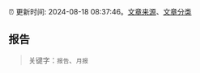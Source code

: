 :alarm_clock: 更新时间: 2024-08-18 08:37:46。[文章来源](/README.md)、[文章分类](/TAGS.md)

## 报告


> 关键字：`报告`、`月报`



